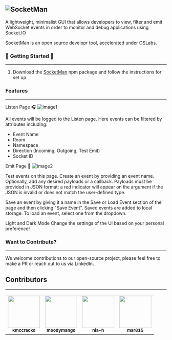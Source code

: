 ## ![SocketMan](https://github.com/moodymango/SocketMan/assets/84095263/d9e4bebe-fb30-4267-93eb-6e1f0a413bfb)

A lightweight, minimalist GUI that allows developers to view, filter and emit WebSocket events in order to monitor and debug applications using Socket.IO

SocketMan is an open source developr tool, accelerated under OSLabs.

### 📖 **Getting Started** 📖

---

1. Download the [SocketMan](https://www.npmjs.com/package/socketman) npm package and follow the instructions for set up.

### **Features**

---

Listen Page 🎧
![image1](https://github.com/moodymango/SocketMan/assets/84095263/44896dca-622b-4603-acf9-b781b095d6af)

All events will be logged to the Listen page. Here events can be filtered by attributes including:

- Event Name
- Room
- Namespace
- Direction (Incoming, Outgoing, Test Emit)
- Socket ID


Emit Page 🚀
![image2](https://github.com/moodymango/SocketMan/assets/84095263/07df17d1-6ed5-45fd-9d2a-f9b86c8373de)

Test events on this page. Create an event by providing an event name. Optionally, add any desired payloads or a callback. Payloads must be provided in JSON format; a red indicator will appear on the argument if the JSON is invalid or does not match the user-defined type.

Save an event by giving it a name in the Save or Load Event section of the page and then clicking "Save Event". Saved events are added to local storage. To load an event, select one from the dropdown.

Light and Dark Mode
Change the settings of the UI based on your personal preference!

### **Want to Contribute?**

---

We welcome contributions to our open-source project, please feel free to make a PR or reach out to us via LinkedIn.

## **Contributors**

---

<table>
    <td align="center">
    <a href="https://github.com/kmccracko">
    <img src="https://avatars.githubusercontent.com/u/46660286?v=4" width="100px;" alt=""/>
    <br />
    <sub><b>kmccracko</b></sub>
    </a>
    </td>
    <td align="center">
    <a href="https://github.com/moodymango">
    <img src="https://avatars.githubusercontent.com/u/84095263?v=4" width="100px;" alt=""/>
    <br />
    <sub><b>moodymango</b></sub>
    </a>
    </td>
    <td align="center">
    <a href="https://github.com/nia-h">
    <img src="https://avatars.githubusercontent.com/u/45723309?s=60&v=4" width="100px;" alt=""/>
    <br />
    <sub><b>nia-h</b></sub>
    </a>
    </td>
    <td align="center">
    <a href="https://github.com/mar815">
    <img src="https://avatars.githubusercontent.com/u/100739715?s=60&v=4" width="100px;" alt=""/>
    <br />
    <sub><b>mar815</b></sub>
    </a>
    </td>
</table>
